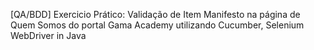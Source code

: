 [QA/BDD] Exercicio Prático: Validação de Item Manifesto na página de Quem Somos do portal Gama Academy utilizando Cucumber, Selenium WebDriver in Java
